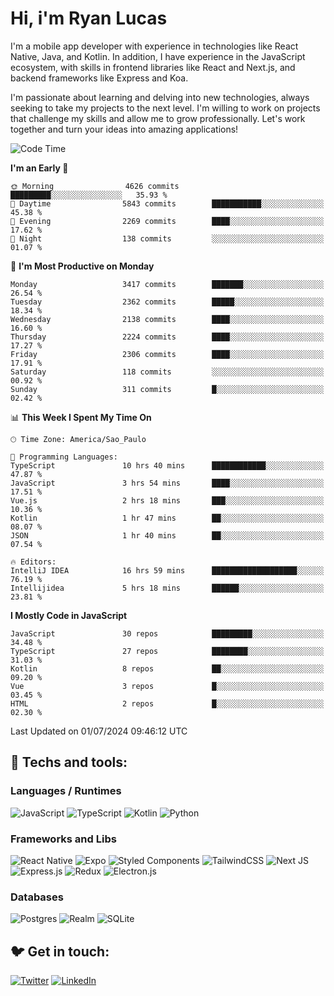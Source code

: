 # Hi, i'm Ryan Lucas

I'm a mobile app developer with experience in technologies like React Native, Java, and Kotlin.
In addition, I have experience in the JavaScript ecosystem, with skills in frontend libraries like React and Next.js, and backend frameworks like Express and Koa.

I'm passionate about learning and delving into new technologies, always seeking to take my projects to the next level. I'm willing to work on projects that challenge my skills and allow me to grow professionally. Let's work together and turn your ideas into amazing applications!


<!--START_SECTION:waka-->
![Code Time](http://img.shields.io/badge/Code%20Time-393%20hrs%2016%20mins-blue)

**I'm an Early 🐤** 

```text
🌞 Morning                4626 commits        █████████░░░░░░░░░░░░░░░░   35.93 % 
🌆 Daytime                5843 commits        ███████████░░░░░░░░░░░░░░   45.38 % 
🌃 Evening                2269 commits        ████░░░░░░░░░░░░░░░░░░░░░   17.62 % 
🌙 Night                  138 commits         ░░░░░░░░░░░░░░░░░░░░░░░░░   01.07 % 
```
📅 **I'm Most Productive on Monday** 

```text
Monday                   3417 commits        ███████░░░░░░░░░░░░░░░░░░   26.54 % 
Tuesday                  2362 commits        █████░░░░░░░░░░░░░░░░░░░░   18.34 % 
Wednesday                2138 commits        ████░░░░░░░░░░░░░░░░░░░░░   16.60 % 
Thursday                 2224 commits        ████░░░░░░░░░░░░░░░░░░░░░   17.27 % 
Friday                   2306 commits        ████░░░░░░░░░░░░░░░░░░░░░   17.91 % 
Saturday                 118 commits         ░░░░░░░░░░░░░░░░░░░░░░░░░   00.92 % 
Sunday                   311 commits         █░░░░░░░░░░░░░░░░░░░░░░░░   02.42 % 
```


📊 **This Week I Spent My Time On** 

```text
🕑︎ Time Zone: America/Sao_Paulo

💬 Programming Languages: 
TypeScript               10 hrs 40 mins      ████████████░░░░░░░░░░░░░   47.87 % 
JavaScript               3 hrs 54 mins       ████░░░░░░░░░░░░░░░░░░░░░   17.51 % 
Vue.js                   2 hrs 18 mins       ███░░░░░░░░░░░░░░░░░░░░░░   10.36 % 
Kotlin                   1 hr 47 mins        ██░░░░░░░░░░░░░░░░░░░░░░░   08.07 % 
JSON                     1 hr 40 mins        ██░░░░░░░░░░░░░░░░░░░░░░░   07.54 % 

🔥 Editors: 
IntelliJ IDEA            16 hrs 59 mins      ███████████████████░░░░░░   76.19 % 
Intellijidea             5 hrs 18 mins       ██████░░░░░░░░░░░░░░░░░░░   23.81 % 
```

**I Mostly Code in JavaScript** 

```text
JavaScript               30 repos            █████████░░░░░░░░░░░░░░░░   34.48 % 
TypeScript               27 repos            ████████░░░░░░░░░░░░░░░░░   31.03 % 
Kotlin                   8 repos             ██░░░░░░░░░░░░░░░░░░░░░░░   09.20 % 
Vue                      3 repos             █░░░░░░░░░░░░░░░░░░░░░░░░   03.45 % 
HTML                     2 repos             █░░░░░░░░░░░░░░░░░░░░░░░░   02.30 % 
```




 Last Updated on 01/07/2024 09:46:12 UTC
<!--END_SECTION:waka-->

## 🔧 Techs and tools: 

### Languages / Runtimes
![JavaScript](https://img.shields.io/badge/javascript-%23323330.svg?style=for-the-badge&logo=javascript&logoColor=%23F7DF1E)
![TypeScript](https://img.shields.io/badge/typescript-%23007ACC.svg?style=for-the-badge&logo=typescript&logoColor=white)
![Kotlin](https://img.shields.io/badge/kotlin-%230095D5.svg?style=for-the-badge&logo=kotlin&logoColor=white) ![Python](https://img.shields.io/badge/python-3670A0?style=for-the-badge&logo=python&logoColor=ffdd54)

### Frameworks and Libs
![React Native](https://img.shields.io/badge/react_native-%2320232a.svg?style=for-the-badge&logo=react&logoColor=%2361DAFB)
![Expo](https://img.shields.io/badge/expo-1C1E24?style=for-the-badge&logo=expo&logoColor=#D04A37)
![Styled Components](https://img.shields.io/badge/styled--components-DB7093?style=for-the-badge&logo=styled-components&logoColor=white)
![TailwindCSS](https://img.shields.io/badge/tailwindcss-%2338B2AC.svg?style=for-the-badge&logo=tailwind-css&logoColor=white)
![Next JS](https://img.shields.io/badge/Next-black?style=for-the-badge&logo=next.js&logoColor=white)
![Express.js](https://img.shields.io/badge/express.js-%23404d59.svg?style=for-the-badge&logo=express&logoColor=%2361DAFB)
![Redux](https://img.shields.io/badge/redux-%23593d88.svg?style=for-the-badge&logo=redux&logoColor=white)
![Electron.js](https://img.shields.io/badge/Electron-191970?style=for-the-badge&logo=Electron&logoColor=white)

### Databases
![Postgres](https://img.shields.io/badge/postgres-%23316192.svg?style=for-the-badge&logo=postgresql&logoColor=white)
![Realm](https://img.shields.io/badge/Realm-39477F?style=for-the-badge&logo=realm&logoColor=white)
![SQLite](https://img.shields.io/badge/sqlite-%2307405e.svg?style=for-the-badge&logo=sqlite&logoColor=white)

## 🐦 Get in touch:

[![Twitter](https://img.shields.io/badge/Twitter-%231DA1F2.svg?style=for-the-badge&logo=Twitter&logoColor=white)](https://twitter.com/ryangst_)
[![LinkedIn](https://img.shields.io/badge/linkedin-%230077B5.svg?style=for-the-badge&logo=linkedin&logoColor=white)](https://www.linkedin.com/in/ryan-lucas-machado/)
